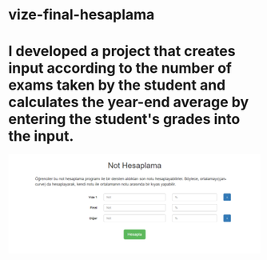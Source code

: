 # vize-final-hesaplama
# I developed a project that creates input according to the number of exams taken by the student and calculates the year-end average by entering the student's grades into the input.
![vize](vize.PNG)
